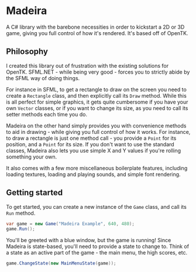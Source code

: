 # Madeira

A C# library with the barebone necessities in order to kickstart a 2D or 3D game, giving you full control of how it's rendered. It's based off of OpenTK.

## Philosophy

I created this library out of frustration with the existing solutions for OpenTK. SFML.NET - while being very good - forces you to strictly abide by the SFML way of doing things.

For instance in SFML, to get a rectangle to draw on the screen you need to create a `Rectangle` class, and then explicitly call its `Draw` method. While this is all perfect for simple graphics, it gets quite cumbersome if you have your own `Vector` classes, or if you want to change its size, as you need to call its setter methods each time you do.

Madeira on the other hand simply provides you with convenience methods to aid in drawing - while giving you full control of how it works. For instance, to draw a rectangle is just one method call - you provide a `Point` for its position, and a `Point` for its size. If you don't want to use the standard classes, Madeira also lets you use simple X and Y values if you're rolling something your own.

It also comes with a few more miscellaneous boilerplate features, including loading textures, loading and playing sounds, and simple font rendering.

## Getting started

To get started, you can create a new instance of the `Game` class, and call its `Run` method.

```csharp
var game = new Game("Madeira Example", 640, 480);
game.Run();
```

You'll be greeted with a blue window, but the game is running! Since Madeira is state-based, you'll need to provide a state to change to. Think of a state as an active part of the game - the main menu, the high scores, etc.

```csharp
game.ChangeState(new MainMenuState(game));
```